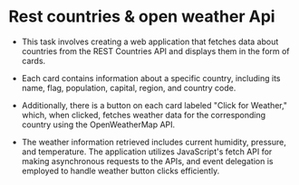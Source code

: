 # Rest countries & open weather Api
+ This task involves creating a web application that fetches data about countries from the REST Countries API and displays them in the form of cards. 
  
+ Each card contains information about a specific country, including its name, flag, population, capital, region, and country code. 
  
+ Additionally, there is a button on each card labeled "Click for Weather," which, when clicked, fetches weather data for the corresponding country using the OpenWeatherMap API. 
  
+ The weather information retrieved includes current humidity, pressure, and temperature. The application utilizes JavaScript's fetch API for making asynchronous requests to the APIs, and event delegation is employed to handle weather button clicks efficiently.